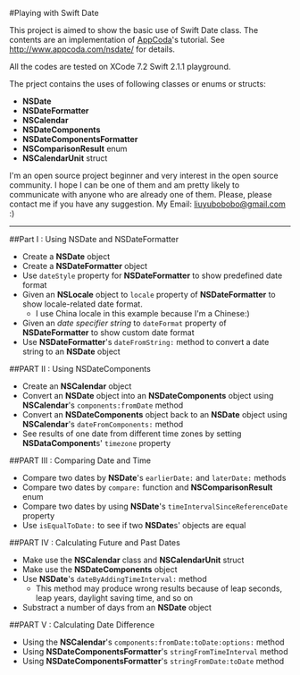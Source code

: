 #Playing with Swift Date

This 
project is aimed to show the basic use of Swift Date class. The contents are an implementation of [AppCoda](http://appcoda.com)'s tutorial. See <http://www.appcoda.com/nsdate/> for details.

All the codes are tested on XCode 7.2 Swift 2.1.1 playground. 

The prject contains the uses of following classes or enums or structs:  
- **NSDate**  
- **NSDateFormatter**  
- **NSCalendar**  
- **NSDateComponents**  
- **NSDateComponentsFormatter**  
- **NSComparisonResult** enum  
- **NSCalendarUnit** struct  

I'm an open source project beginner and very interest in the open source community. I hope I can be one of them and am pretty likely to communicate with anyone who are already one of them. Please, please contact me if you have any suggestion. My Email: <liuyubobobo@gmail.com> :)

---

##Part I : Using NSDate and NSDateFormatter
- Create a **NSDate** object
- Create a **NSDateFormatter** object
- Use ``dateStyle`` property for **NSDateFormatter** to show predefined date format
- Given an **NSLocale** object to ``locale`` property of **NSDateFormatter** to show locale-related date format.
  - I use China locale in this example because I'm a Chinese:)
- Given an *date specifier string* to ``dateFormat`` property of **NSDateFormatter** to show custom date format
- Use **NSDateFormatter**'s ``dateFromString:`` method to convert a date string to an **NSDate** object

##PART II : Using NSDateComponents
- Create an **NSCalendar** object
- Convert an **NSDate** object into an **NSDateComponents** object using **NSCalendar**'s ``components:fromDate`` method
- Convert an **NSDateComponents** object back to an **NSDate** object using **NSCalendar**'s ``dateFromComponents:`` method
- See results of one date from different time zones by setting **NSDataComponent**s' ``timezone`` property

##PART III : Comparing Date and Time
- Compare two dates by **NSDate**'s ``earlierDate:`` and ``laterDate:`` methods
- Compare two dates by ``compare:`` function and **NSComparisonResult** enum
- Compare two dates by using **NSDate**'s ``timeIntervalSinceReferenceDate`` property
- Use ``isEqualToDate:`` to see if two **NSDate**s' objects are equal

##PART IV : Calculating Future and Past Dates
- Make use the **NSCalendar** class and **NSCalendarUnit** struct
- Make use the **NSDateComponents** object
- Use **NSDate**'s ``dateByAddingTimeInterval:`` method
  - This method may produce wrong results because of leap seconds, leap years, daylight saving time, and so on
- Substract a number of days from an **NSDate** object

##PART V : Calculating Date Difference
- Using the **NSCalendar**'s ``components:fromDate:toDate:options:`` method
- Using **NSDateComponentsFormatter**'s ``stringFromTimeInterval`` method
- Using **NSDateComponentsFormatter**'s ``stringFromDate:toDate`` method